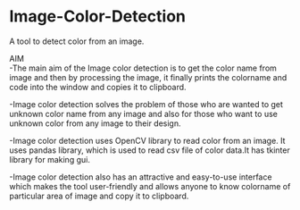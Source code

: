 # Image-Color-Detection
A tool to detect color from an image.

AIM</br>
 -The main aim of the Image color detection is to get the color name from image and then by processing the image, it finally prints the colorname and code into the window and copies it to clipboard.

 -Image color detection solves the problem of those who are wanted to get unknown color name from any image and also for those who want to use  unknown color from any image to their design.

 -Image color detection uses OpenCV library to read color from an image. It uses pandas library, which is used to read csv file of color data.It has tkinter library for making gui. 

 -Image color detection also has an attractive and easy-to-use interface which makes the tool user-friendly and allows anyone to know colorname of particular area of image and copy it to clipboard.
